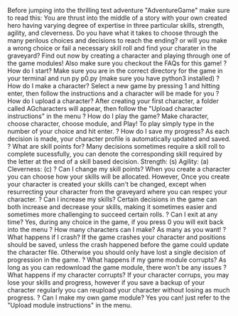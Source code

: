 Before jumping into the thrilling text adventure "AdventureGame" make sure to read this:
    You are thrust into the middle of a story with your own created hero 
    having varying degree of expertise in three particular skills, strength, agility, and cleverness.
    Do you have what it takes to choose through the many perilous choices and decisions to reach the
    ending? or will you make a wrong choice or fail a necessary skill roll and find your charater in
    the graveyard? Find out now by creating a character and playing through one of the game modules!
Also make sure you checkout the FAQs for this game!
? How do I start?
    Make sure you are in the correct directory for the game in your terminal and run py p0.py 
    (make sure you have python3 installed)
? How do I make a character?
    Select a new game by pressing 1 and hitting enter, 
    then follow the instructions and a character will be made for you
? How do I upload a character?
    After creating your first character, a folder called AGcharacters will appear,
    then follow the "Upload character instructions" in the menu
? How do I play the game?
    Make character, choose character, choose module, and Play!
    To play simply type in the number of your choice and hit enter.
? How do I save my progress?
    As each decision is made, your character profile is automatically updated and saved.
? What are skill points for?
    Many decisions sometimes require a skill roll to complete sucessfully,
    you can denote the corresponding skill required by the letter at the end
    of a skill based decision. 
        Strength: (s)
        Agility: (a)
        Cleverness: (c)
? Can I change my skill points?
    When you create a character you can choose how your skills 
    will be allocated. However, Once you create your character 
    is created your skills can't be changed, except when resurrecting 
    your character from the graveyard where you can respec your character.
? Can I increase my skills?
    Certain decisions in the game can both increase and decrease your skills,
    making it sometimes easier and sometimes more challenging to succeed certain rolls.
? Can I exit at any time?
    Yes, during any choice in the game, if you press 0 you will exit back into the menu
? How many characters can I make?
    As many as you want!
? What happens if I crash?
    If the game crashes your character and positions should be saved,
    unless the crash happened before the game could update the character file.
    Otherwise you should only have lost a single decision of progression in the game.
? What happens if my game module corrupts?
    As long as you can redownload the game module, there won't be any issues
? What happens if my character corrupts?
    If your character corrups, you may lose your skills and progress,
    however if you save a backup of your character regularly 
    you can reupload your character without losing as much progress.
? Can I make my own game module?
    Yes you can! just refer to the "Upload module instructions" in the menu.